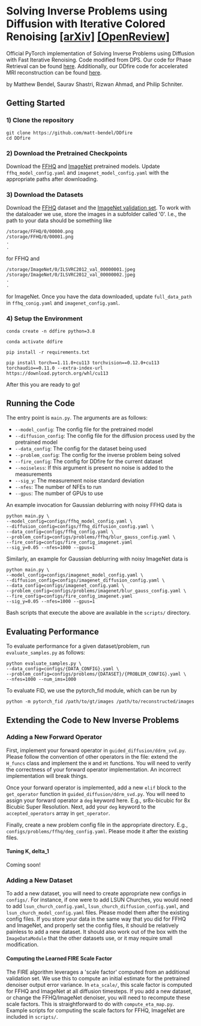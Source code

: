 # Solving Inverse Problems using Diffusion with Iterative Colored Renoising [[arXiv]](https://arxiv.org/pdf/2501.17468) [[OpenReview]](https://openreview.net/forum?id=RZv8FcQDPW)

Official PyTorch implementation of Solving Inverse Problems using Diffusion with Fast Iterative Renoising. Code modified from DPS.
Our code for Phase Retrieval can be found [here](https://github.com/Saurav-K-Shastri/DDfire-PR).
Additionally, our DDfire code for accelerated MRI reconstruction can be found [here](https://github.com/matt-bendel/DDfire-MRI).

by Matthew Bendel, Saurav Shastri, Rizwan Ahmad, and Philip Schniter.

## Getting Started
### 1) Clone the repository
```
git clone https://github.com/matt-bendel/DDfire
cd DDfire
```

### 2) Download the Pretrained Checkpoints
Download the [FFHQ](https://drive.google.com/drive/folders/1jElnRoFv7b31fG0v6pTSQkelbSX3xGZh?usp=sharing) and [ImageNet](https://openaipublic.blob.core.windows.net/diffusion/jul-2021/256x256_diffusion_uncond.pt) pretrained models.
Update `ffhq_model_config.yaml` and `imagenet_model_config.yaml` with the appropriate paths after downloading.

### 3) Download the Datasets
Download the [FFHQ](https://www.kaggle.com/datasets/rahulbhalley/ffhq-256x256) dataset and the [ImageNet validation set](https://www.image-net.org/download.php).
To work with the dataloader we use, store the images in a subfolder called '0'. I.e., the path to your data should be something like
```
/storage/FFHQ/0/00000.png
/storage/FFHQ/0/00001.png
.
.
```
for FFHQ and
```
/storage/ImageNet/0/ILSVRC2012_val_00000001.jpeg
/storage/ImageNet/0/ILSVRC2012_val_00000002.jpeg
.
.
```
for ImageNet. Once you have the data downloaded, update `full_data_path` in `ffhq_conig.yaml` and `imagenet_config.yaml`.

### 4) Setup the Environment
```
conda create -n ddfire python=3.8

conda activate ddfire

pip install -r requirements.txt

pip install torch==1.11.0+cu113 torchvision==0.12.0+cu113 torchaudio==0.11.0 --extra-index-url https://download.pytorch.org/whl/cu113
```

After this you are ready to go!

## Running the Code
The entry point is `main.py`. The arguments are as follows:
- `--model_config`: The config file for the pretrained model
- `--diffusion_config`: The config file for the diffusion process used by the pretrained model
- `--data_config`: The config for the dataset being used
- `--problem_config`: The config for the inverse problem being solved
- `--fire_config`: The config for DDfire for the current dataset
- `--noiseless`: If this argument is present no noise is added to the measurements
- `--sig_y`: The measurement noise standard deviation
- `--nfes`: The number of NFEs to run
- `--gpus`: The number of GPUs to use

An example invocation for Gaussian deblurring with noisy FFHQ data is
```
python main.py \
--model_config=configs/ffhq_model_config.yaml \
--diffusion_config=configs/ffhq_diffusion_config.yaml \
--data_config=configs/ffhq_config.yaml \
--problem_config=configs/problems/ffhq/blur_gauss_config.yaml \
--fire_config=configs/fire_config_imagenet.yaml
--sig_y=0.05 --nfes=1000 --gpus=1
```

Similarly, an example for Gaussian deblurring with noisy ImageNet data is
```
python main.py \
--model_config=configs/imagenet_model_config.yaml \
--diffusion_config=configs/imagenet_diffusion_config.yaml \
--data_config=configs/imagenet_config.yaml \
--problem_config=configs/problems/imagenet/blur_gauss_config.yaml \
--fire_config=configs/fire_config_imagenet.yaml
--sig_y=0.05 --nfes=1000 --gpus=1
```

Bash scripts that execute the above are available in the `scripts/` directory.

## Evaluating Performance
To evaluate performance for a given dataset/problem, run `evaluate_samples.py` as follows:
```
python evaluate_samples.py \
--data_config=configs/{DATA_CONFIG}.yaml \
--problem_config=configs/problems/{DATASET}/{PROBLEM_CONFIG}.yaml \
--nfes=1000 --num_ims=1000
```

To evaluate FID, we use the pytorch_fid module, which can be run by
```
python -m pytorch_fid /path/to/gt/images /path/to/reconstructed/images
```

## Extending the Code to New Inverse Problems
### Adding a New Forward Operator
First, implement your forward operator in `guided_diffusion/ddrm_svd.py`. Please follow the convention of
other operators in the file: extend the `H_funcs` class and implement the `H` and `Ht` functions. You will need to verify the
correctness of your forward operator implementation. An incorrect implementation will break things.

Once your forward operator is implemented, add a new `elif` block to the `get_operator` function in `guided_diffusion/ddrm_svd.py`.
You will need to assign your forward operator a `deg` keyword here. E.g., sr8x-bicubic for 8x Bicubic Super Resolution.
Next, add your `deg` keyword to the `accepted_operators` array in `get_operator`.

Finally, create a new problem config file in the appropriate directory. E.g., `configs/problems/ffhq/deg_config.yaml`. Please mode it after the existing files.

#### Tuning K, delta_1
Coming soon!

### Adding a New Dataset
To add a new dataset, you will need to create appropriate new configs in `configs/`. For instance, if one were
to add LSUN Churches, you would need to add `lsun_church_config.yaml`, `lsun_church_diffusion_config.yaml`, and `lsun_church_model_config.yaml` files.
Please model them after the existing config files.
If you store your data in the same way that you did for FFHQ and ImageNet, and properly set the config files, it should be relatively painless
to add a new dataset. It should also work out of the box with the `ImageDataModule` that the other datasets use, or it may require small modification.

#### Computing the Learned FIRE Scale Factor
The FIRE algorithm leverages a 'scale factor' computed from an additional validation set.
We use this to compute an initial estimate for the pretrained denoiser output error variance.
In `eta_scale/`, this scale factor is computed for FFHQ and ImageNet at all diffusion timesteps.
If you add a new dataset, or change the FFHQ/ImageNet denoiser, you will need to recompute these scale factors.
This is straightforward to do with `compute_eta_map.py`. Example scripts for computing the scale factors for FFHQ, ImageNet are included in 
`scripts/`.
